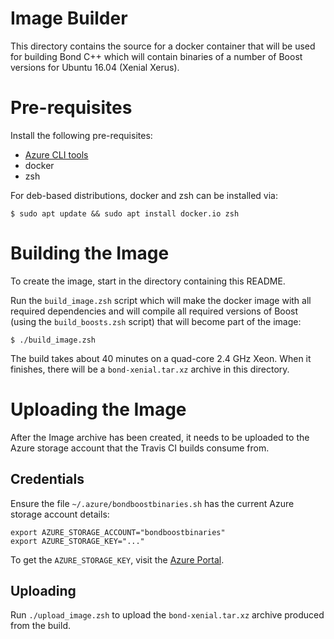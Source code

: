 # Image Builder

This directory contains the source for a docker container that will be used for
building Bond C++ which will contain binaries of a number of Boost versions for
Ubuntu 16.04 (Xenial Xerus).

# Pre-requisites

Install the following pre-requisites:

* [Azure CLI tools][azure-cli]
* docker
* zsh

For deb-based distributions, docker and zsh can be installed via:

    $ sudo apt update && sudo apt install docker.io zsh

# Building the Image

To create the image, start in the directory containing this README.

Run the `build_image.zsh` script which will make the docker image with all
required dependencies and will compile all required versions of Boost (using
the `build_boosts.zsh` script) that will become part of the image:

    $ ./build_image.zsh

The build takes about 40 minutes on a quad-core 2.4 GHz Xeon. When it finishes,
there will be a `bond-xenial.tar.xz` archive in this directory.

# Uploading the Image

After the Image archive has been created, it needs to be uploaded to the
Azure storage account that the Travis CI builds consume from.

## Credentials

Ensure the file `~/.azure/bondboostbinaries.sh` has the current Azure
storage account details:

    export AZURE_STORAGE_ACCOUNT="bondboostbinaries"
    export AZURE_STORAGE_KEY="..."

To get the `AZURE_STORAGE_KEY`, visit the [Azure Portal][azure-portal].

## Uploading

Run `./upload_image.zsh` to upload the `bond-xenial.tar.xz` archive
produced from the build.

[azure-cli]: https://docs.microsoft.com/en-us/cli/azure/install-azure-cli
[azure-portal]: https://portal.azure.com/
